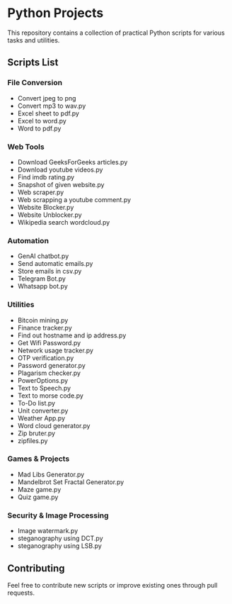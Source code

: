 # Python Projects

This repository contains a collection of practical Python scripts for various tasks and utilities.

## Scripts List

### File Conversion
- Convert jpeg to png
- Convert mp3 to wav.py
- Excel sheet to pdf.py
- Excel to word.py
- Word to pdf.py

### Web Tools
- Download GeeksForGeeks articles.py
- Download youtube videos.py
- Find imdb rating.py
- Snapshot of given website.py
- Web scraper.py
- Web scrapping a youtube comment.py
- Website Blocker.py
- Website Unblocker.py
- Wikipedia search wordcloud.py

### Automation
- GenAI chatbot.py
- Send automatic emails.py
- Store emails in csv.py
- Telegram Bot.py
- Whatsapp bot.py

### Utilities
- Bitcoin mining.py
- Finance tracker.py
- Find out hostname and ip address.py
- Get Wifi Password.py
- Network usage tracker.py
- OTP verification.py
- Password generator.py
- Plagarism checker.py
- PowerOptions.py
- Text to Speech.py
- Text to morse code.py
- To-Do list.py
- Unit converter.py
- Weather App.py
- Word cloud generator.py
- Zip bruter.py
- zipfiles.py

### Games & Projects
- Mad Libs Generator.py
- Mandelbrot Set Fractal Generator.py
- Maze game.py
- Quiz game.py

### Security & Image Processing
- Image watermark.py
- steganography using DCT.py
- steganography using LSB.py

## Contributing

Feel free to contribute new scripts or improve existing ones through pull requests.
